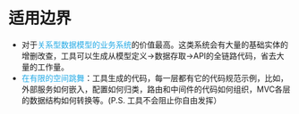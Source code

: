 # 适用边界

- 对于<font color=#24aae6>关系型数据模型的业务系统</font>的价值最高。这类系统会有大量的基础实体的增删改查，工具可以生成从模型定义→数据存取→API的全链路代码，省去大量的工作量。
- <font color=#24aae6>在有限的空间跳舞</font>：工具生成的代码，每一层都有它的代码规范示例，比如，外部服务如何嵌入，配置如何归类，路由和中间件的代码如何组织，MVC各层的数据结构如何转换等。(P.S. 工具不会阻止你自由发挥）